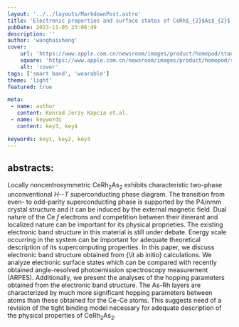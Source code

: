 ```yaml
---
layout: '../../layouts/MarkdownPost.astro'
title: 'Electronic properties and surface states of CeRh$_{2}$As$_{2}$'
pubDate: 2023-11-05 23:08:49
description: ''
author: 'wanghaisheng'
cover:
    url: 'https://www.apple.com.cn/newsroom/images/product/homepod/standard/Apple-HomePod-hero-230118_big.jpg.large_2x.jpg'
    square: 'https://www.apple.com.cn/newsroom/images/product/homepod/standard/Apple-HomePod-hero-230118_big.jpg.large_2x.jpg'
    alt: 'cover'
tags: ['smart band', 'wearable'] 
theme: 'light'
featured: true

meta:
 - name: author
   content: Konrad Jerzy Kapcia et.al.
 - name: keywords
   content: key3, key4

keywords: key1, key2, key3
---
```


## abstracts:
Locally noncentrosymmetric CeRh$_{2}$As$_{2}$ exhibits characteristic two-phase unconventional $H$--$T$ superconducting phase diagram. The transition from even- to odd-parity superconducting phase is supported by the P4/nmm crystal structure and it can be induced by the external magnetic field. Dual nature of the Ce $f$ electrons and competition between their itinerant and localized nature can be important for its physical proprieties. The existing electronic band structure in this material is still under debate. Energy scale occurring in the system can be important for adequate theoretical description of its supercomputing properties. In this paper, we discuss electronic band structure obtained from {\it ab initio} calculations. We analyze electronic surface states which can be compared with recently obtained angle-resolved photoemission spectroscopy measurement (ARPES). Additionally, we present the analyses of the hopping parameters obtained from the electronic band structure. The As-Rh layers are characterized by much more significant hopping parameters between atoms than these obtained for the Ce-Ce atoms. This suggests need of a revision of the tight binding model necessary for adequate description of the physical properties of CeRh$_{2}$As$_{2}$.
